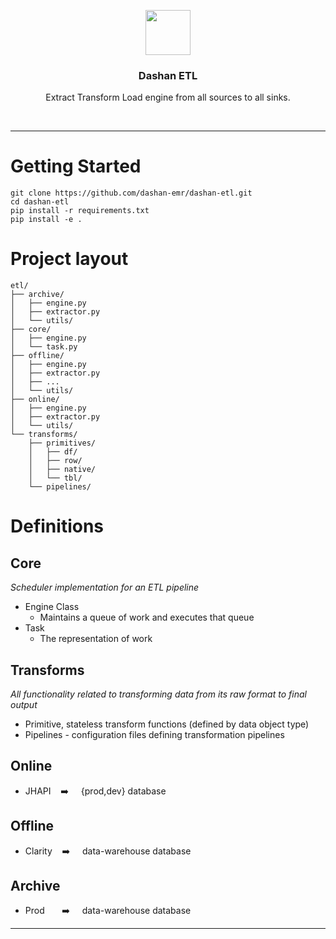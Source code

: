 <p align="center">
  <img src="https://cloud.githubusercontent.com/assets/7926463/24318897/34c9fefc-10e4-11e7-96c2-1433d7cbf168.png" width=72 height=72>

  <h3 align="center">Dashan ETL</h3>

  <p align="center">
    Extract Transform Load engine from all sources to all sinks.
  </p>
</p>

<br>

---


# Getting Started

    git clone https://github.com/dashan-emr/dashan-etl.git
    cd dashan-etl
    pip install -r requirements.txt
    pip install -e .


# Project layout

```
etl/
├── archive/
│   ├── engine.py
│   ├── extractor.py
│   └── utils/
├── core/
│   ├── engine.py
│   └── task.py
├── offline/
│   ├── engine.py
│   ├── extractor.py
│   ├── ...
│   └── utils/
├── online/
│   ├── engine.py
│   ├── extractor.py
│   └── utils/
└── transforms/
    ├── primitives/
    │   ├── df/
    │   ├── row/
    │   ├── native/
    │   └── tbl/
    └── pipelines/

```

# Definitions

## Core
_Scheduler implementation for an ETL pipeline_

- Engine Class
    - Maintains a queue of work and executes that queue
- Task
    - The representation of work

## Transforms
_All functionality related to transforming data from its raw format to final output_

- Primitive, stateless transform functions (defined by data object type)
- Pipelines - configuration files defining transformation pipelines

## Online

- JHAPI
&nbsp;&nbsp;&nbsp;:arrow_right:&nbsp;&nbsp;&nbsp;&nbsp;
{prod,dev} database

## Offline

- Clarity
&nbsp;&nbsp;&nbsp;:arrow_right:&nbsp;&nbsp;&nbsp;&nbsp;
data-warehouse database

## Archive

- Prod
&nbsp;&nbsp;&nbsp;&nbsp;&nbsp;&nbsp;:arrow_right:&nbsp;&nbsp;&nbsp;&nbsp;
data-warehouse database


---
